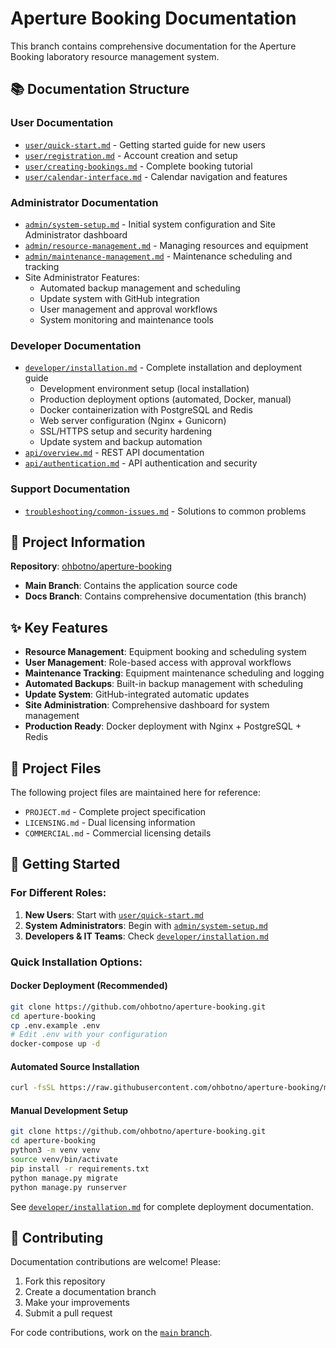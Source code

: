 # Aperture Booking Documentation

This branch contains comprehensive documentation for the Aperture Booking laboratory resource management system.

## 📚 Documentation Structure

### User Documentation
- [`user/quick-start.md`](user/quick-start.md) - Getting started guide for new users
- [`user/registration.md`](user/registration.md) - Account creation and setup
- [`user/creating-bookings.md`](user/creating-bookings.md) - Complete booking tutorial
- [`user/calendar-interface.md`](user/calendar-interface.md) - Calendar navigation and features

### Administrator Documentation  
- [`admin/system-setup.md`](admin/system-setup.md) - Initial system configuration and Site Administrator dashboard
- [`admin/resource-management.md`](admin/resource-management.md) - Managing resources and equipment
- [`admin/maintenance-management.md`](admin/maintenance-management.md) - Maintenance scheduling and tracking
- Site Administrator Features:
  - Automated backup management and scheduling
  - Update system with GitHub integration
  - User management and approval workflows
  - System monitoring and maintenance tools

### Developer Documentation
- [`developer/installation.md`](developer/installation.md) - Complete installation and deployment guide
  - Development environment setup (local installation)
  - Production deployment options (automated, Docker, manual)  
  - Docker containerization with PostgreSQL and Redis
  - Web server configuration (Nginx + Gunicorn)
  - SSL/HTTPS setup and security hardening
  - Update system and backup automation
- [`api/overview.md`](api/overview.md) - REST API documentation
- [`api/authentication.md`](api/authentication.md) - API authentication and security

### Support Documentation
- [`troubleshooting/common-issues.md`](troubleshooting/common-issues.md) - Solutions to common problems

## 🔗 Project Information

**Repository**: [ohbotno/aperture-booking](https://github.com/ohbotno/aperture-booking)
- **Main Branch**: Contains the application source code
- **Docs Branch**: Contains comprehensive documentation (this branch)

## ✨ Key Features

- **Resource Management**: Equipment booking and scheduling system
- **User Management**: Role-based access with approval workflows  
- **Maintenance Tracking**: Equipment maintenance scheduling and logging
- **Automated Backups**: Built-in backup management with scheduling
- **Update System**: GitHub-integrated automatic updates
- **Site Administration**: Comprehensive dashboard for system management
- **Production Ready**: Docker deployment with Nginx + PostgreSQL + Redis

## 📄 Project Files

The following project files are maintained here for reference:
- `PROJECT.md` - Complete project specification
- `LICENSING.md` - Dual licensing information
- `COMMERCIAL.md` - Commercial licensing details

## 🚀 Getting Started

### For Different Roles:
1. **New Users**: Start with [`user/quick-start.md`](user/quick-start.md)
2. **System Administrators**: Begin with [`admin/system-setup.md`](admin/system-setup.md)  
3. **Developers & IT Teams**: Check [`developer/installation.md`](developer/installation.md)

### Quick Installation Options:

#### Docker Deployment (Recommended)
```bash
git clone https://github.com/ohbotno/aperture-booking.git
cd aperture-booking
cp .env.example .env
# Edit .env with your configuration
docker-compose up -d
```

#### Automated Source Installation
```bash
curl -fsSL https://raw.githubusercontent.com/ohbotno/aperture-booking/main/deploy/install.sh | sudo bash
```

#### Manual Development Setup
```bash
git clone https://github.com/ohbotno/aperture-booking.git
cd aperture-booking
python3 -m venv venv
source venv/bin/activate
pip install -r requirements.txt
python manage.py migrate
python manage.py runserver
```

See [`developer/installation.md`](developer/installation.md) for complete deployment documentation.

## 🤝 Contributing

Documentation contributions are welcome! Please:
1. Fork this repository
2. Create a documentation branch
3. Make your improvements
4. Submit a pull request

For code contributions, work on the [`main` branch](https://github.com/ohbotno/aperture-booking/tree/main).